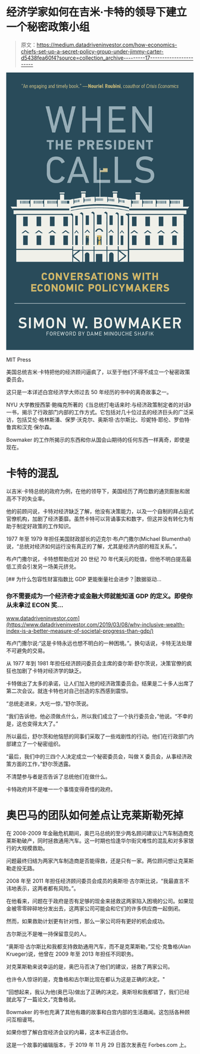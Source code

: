 # 经济学家如何在吉米·卡特的领导下建立一个秘密政策小组

> 原文：<https://medium.datadriveninvestor.com/how-economics-chiefs-set-up-a-secret-policy-group-under-jimmy-carter-d5438fea60f4?source=collection_archive---------17----------------------->

![](img/dacc88068ff63425fe0e383896d570b6.png)

MIT Press

美国总统吉米·卡特把他的经济顾问逼疯了，以至于他们不得不成立一个秘密政策委员会。

这只是一本详述白宫经济学大师过去 50 年经历的书中的离奇故事之一。

NYU 大学教授西蒙·鲍梅克所著的《当总统打电话来时:与经济政策制定者的对话》一书，揭示了行政部门内部的工作方式。它包括对几十位过去的经济巨头的广泛采访，包括艾伦·格林斯潘、保罗·沃克尔、奥斯坦·古尔斯比、珍妮特·耶伦、罗伯特·鲁宾和汉克·保尔森。

Bowmaker 的工作所揭示的东西和你从国会山期待的任何东西一样离奇，即使是现在。

# 卡特的混乱

以吉米·卡特总统的政府为例，在他的领导下，美国经历了两位数的通货膨胀和居高不下的失业率。

他的前顾问说，卡特对经济缺乏了解，他没有决策能力，以及一个自制的拜占庭式官僚机构，加剧了经济萎靡。虽然卡特可以背诵事实和数字，但这并没有转化为有助于制定好政策的工作知识。

1977 年至 1979 年担任美国财政部长的迈克尔·布卢门撒尔(Michael Blumenthal)说，“总统对经济如何运行没有真正的了解，尤其是经济内部的相互关系。”。

布卢门撒尔说，卡特想帮助应对 20 世纪 70 年代美元的贬值，但他不明白提高最低工资会引发另一场美元挤兑。

[](https://www.datadriveninvestor.com/2019/03/08/why-inclusive-wealth-index-is-a-better-measure-of-societal-progress-than-gdp/) [## 为什么包容性财富指数比 GDP 更能衡量社会进步？|数据驱动…

### 你不需要成为一个经济奇才或金融大师就能知道 GDP 的定义。即使你从未拿过 ECON 奖…

www.datadriveninvestor.com](https://www.datadriveninvestor.com/2019/03/08/why-inclusive-wealth-index-is-a-better-measure-of-societal-progress-than-gdp/) 

布卢门撒尔说:“这是卡特永远也想不明白的一种困境。”。换句话说，卡特无法处理不可避免的交易。

从 1977 年到 1981 年担任经济顾问委员会主席的查尔斯·舒尔茨说，决策官僚的疯狂也加剧了卡特对经济学的缺乏。

卡特做出了太多的承诺，让人们加入他的经济政策委员会。结果是二十多人出席了第二次会议。就连卡特也对自己创造的东西感到震惊。

“总统走进来，大吃一惊，”舒尔茨说。

“我们告诉他，他必须做点什么，所以我们成立了一个执行委员会，”他说。“不幸的是，这也变得太大了。”

所以最后，舒尔茨和他恼怒的同事们采取了一些戏剧性的行动。他们在行政部门内部建立了一个秘密组织。

“最后，我们中的三四个人决定成立一个秘密委员会，叫做 X 委员会，从事经济政策方面的工作，”舒尔茨透露。

不清楚参与者是否告诉了总统他们在做什么。

卡特政府并不是唯一一个事情变得奇怪的政府。

# 奥巴马的团队如何差点让克莱斯勒死掉

在 2008-2009 年金融危机期间，奥巴马总统的至少两名顾问建议让汽车制造商克莱斯勒破产，同时拯救通用汽车。这一时期也恰逢华尔街灾难性的混乱和对多家银行的大规模救助。

问题最终归结为两家汽车制造商是否能得救，还是只有一家。两位顾问想让克莱斯勒走投无路。

2008 年至 2011 年担任经济顾问委员会成员的奥斯坦·古尔斯比说，“我最直言不讳地表示，这两者都有风险。”。

在他看来，问题在于政府是否有足够的现金来拯救这两家陷入困境的公司。如果现金被零零碎碎地分发出去，这两家公司可能会和它们的许多供应商一起倒闭。

然而，如果救助计划更有针对性，那么一家公司将有更好的机会成功。

古尔斯比不是唯一持保留意见的人。

“奥斯坦·古尔斯比和我都支持救助通用汽车，而不是克莱斯勒，”艾伦·克鲁格(Alan Krueger)说，他曾在 2009 年至 2013 年担任不同职务。

对克莱斯勒来说幸运的是，奥巴马否决了他们的建议，拯救了两家公司。

也许令人惊讶的是，克鲁格和古尔斯比现在都认为这是正确的决定。"

“回想起来，我认为他(奥巴马)做出了正确的决定。奥斯坦和我都错了，我们已经就此写了一篇论文，”克鲁格说。

Bowmaker 的书也充满了其他有趣的故事和白宫内部的生活趣闻。这包括各种顾问互相谩骂。

如果你想了解白宫经济会议的内幕，这本书正适合你。

这是一个故事的编辑版本，于 2019 年 11 月 29 日首次发表在 Forbes.com 上。